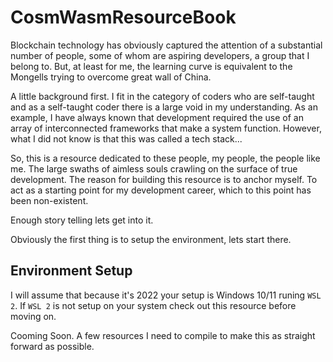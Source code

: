 # CosmWasmResourceBook

Blockchain technology has obviously captured the attention of a substantial number of people, some of whom are aspiring developers, a group that I belong to. But, at least for me, the learning curve is equivalent to the Mongells trying to overcome great wall of China. 
 
A little background first. I fit in the category of coders who are self-taught and as a self-taught coder there is a large void in my understanding. As an example, I have always known that development required the use of an array of interconnected frameworks that make a system function. However, what I did not know is that this was called a tech stack... 
 
So, this is a resource dedicated to these people, my people, the people like me. The large swaths of aimless souls crawling on the surface of true development. The reason for building this resource is to anchor myself. To act as a starting point for my development career, which to this point has been non-existent. 
 
Enough story telling lets get into it. 
 
Obviously the first thing is to setup the environment, lets start there. 


## Environment Setup

I will assume that because it's 2022 your setup is Windows 10/11 runing `WSL 2`.
If `WSL 2` is not setup on your system check out this resource before moving on.

Cooming Soon. A few resources I need to compile to make this as straight forward as possible.



 

